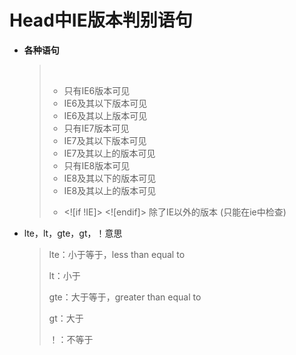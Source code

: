 # Head中IE版本判别语句

- **各种语句**

  > ​
  >
  > - <!--[if IE 6]> <![endif]--> 只有IE6版本可见 
  >
  >
  > - <!--[if lte IE 6]> <![endif]--> IE6及其以下版本可见 
  >
  >
  > - <!--[if gte IE 6]> <![endif]--> IE6及其以上版本可见 
  >
  >
  > - <!--[if IE 7]> <![endif]--> 只有IE7版本可见 
  >
  >
  > - <!--[if lte IE 7]> <![endif]--> IE7及其以下版本可见 
  >
  >
  > - <!--[if gte IE 7]> <![endif]--> IE7及其以上的版本可见 
  >
  >
  > - <!--[if IE 8]> <![endif]--> 只有IE8版本可见 
  >
  >
  > - <!--[if lte IE 8]> <![endif]--> IE8及其以下的版本可见 
  >
  >
  > - <!--[if gte IE 8]> <![endif]--> IE8及其以上的版本可见
  >
  >
  > - <![if !IE]> <![endif]> 除了IE以外的版本 (只能在ie中检查)

- lte，lt，gte，gt，！意思

  > lte：小于等于，less than equal to
  >
  > lt：小于
  >
  > gte：大于等于，greater than equal to
  >
  > gt：大于
  >
  > ！：不等于